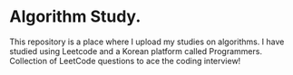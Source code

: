 # Algorithm Study.
This repository is a place where I upload my studies on algorithms. I have studied using Leetcode and a Korean platform called Programmers.
Collection of LeetCode questions to ace the coding interview!
